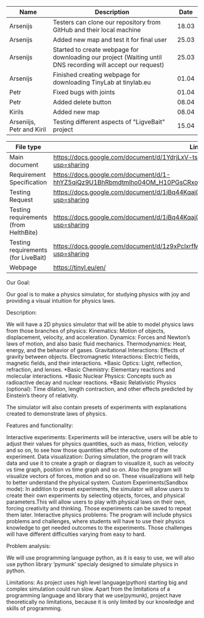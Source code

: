 

|Name|Description|Date|
|----|-----------|----|
|Arsenijs| Testers can clone our repository from GitHub and their local machine |18.03|
|Arsenijs| Added new map and test it for final user |25.03|
|Arsenijs| Started to create webpage for downloading our project (Waiting until DNS recording will accept our request)|25.03|
|Arsenijs|Finished creating webpage for downloading TinyLab at tinylab.eu |01.04|
|Petr|Fixed bugs with joints|01.04|
|Petr|Added delete button|08.04|
|Kirils|Added new map|08.04|
|Arseniijs, Petr and Kiril|Testing different aspects of "LigveBait" project|15.04|





|File type|Link|
|----|-----------|
|Main document|https://docs.google.com/document/d/1YdrjLxV-tsfsBy-2Zk96stcroOZ92SDeMhVguwEANpU/edit?usp=sharing|
|Requirement Specification|https://docs.google.com/document/d/1-hhYZ5qiQz9U1BhRbmdtmlho04OM_H10PGsCRxosmgg/edit?usp=sharing|
|Testing Request|https://docs.google.com/document/d/1jBq44Kqaj0euDHLlZKVQFuv9qyjdXIglMMZguoJXEmo/edit?usp=sharing|
|Testing requirements (from HelthBite)|https://docs.google.com/document/d/1jBq44Kqaj0euDHLlZKVQFuv9qyjdXIglMMZguoJXEmo/edit?usp=sharing|
|Testing requirements (for LiveBait)|https://docs.google.com/document/d/1z9xPclxrfMkjxtvWnX2vsNB_LoTVWPG7PWQwt9ruGig/edit?usp=sharing|
|Webpage|https://tinyl.eu/en/|





Our Goal:

Our goal is to make a physics simulator, for studying physics with joy and providing a visual intuition for physics laws.

Description:

We will have a 2D physics simulator that will be able to model physics laws from those branches of physics:
Kinematics: Motion of objects, displacement, velocity, and acceleration.
Dynamics: Forces and Newton’s laws of motion, and also basic fluid mechanics.
Thermodynamics: Heat, energy, and the behavior of gases.
Gravitational Interactions: Effects of gravity between objects.
Electromagnetic Interactions: Electric fields, magnetic fields, and their interactions.
*Basic Optics: Light, reflection, refraction, and lenses.
*Basic Chemistry: Elementary reactions and molecular interactions.
*Basic Nuclear Physics: Concepts such as radioactive decay and nuclear reactions.
*Basic Relativistic Physics (optional): Time dilation, length contraction, and other effects predicted by Einstein’s theory of relativity.

The simulator will also contain presets of experiments with explanations created to demonstrate laws of physics.

Features and functionality:

Interactive experiments: Experiments will be interactive, users will be able to adjust their values for physics quantities, such as mass, friction, velocity and so on, to see how those quantities affect the outcome of the experiment. 
Data visualization: During simulation, the program will track data and use it to create a graph or diagram to visualize it, such as velocity vs time graph, position vs time graph and so on. Also the program will visualize vectors of forces, motion and so on. These visualizations will help to better understand the physical system.
Custom Experiments(Sandbox mode): In addition to preset experiments, the simulator will allow users to create their own experiments by selecting objects, forces, and physical parameters.This will allow users to play with physical laws on their own, forcing creativity and thinking. Those experiments can be saved to repeat them later.
Interactive physics problems: The program will include physics problems and challenges, where students will have to use their physics knowledge to get needed outcomes to the experiments. Those challenges will have different difficulties varying from easy to hard.

Problem analysis:

We will use programming language python, as it is easy to use, we will also use python library ‘pymunk’ specialy designed to simulate physics in python. 

Limitations:
As project uses high level language(python) starting big and complex simulation could run slow. Apart from the limitations of a programming language and library that we use(pymunk), project have theoretically no limitations, because it is only limited by our knowledge and skills of programming.

